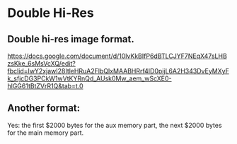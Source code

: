 # Double Hi-Res

## Double hi-res image format.

https://docs.google.com/document/d/10lvKkBIfP6dBTLCJYF7NEqX47sLHBzsKke_6sMsVcXQ/edit?fbclid=IwY2xjawI28ItleHRuA2FlbQIxMAABHRrf4ID0pijL6A2H343DvEyMXyFk_sfjcDG3PCkW1wVtKYRnQd_AUsk0Mw_aem_wScXE0-hlGG61tBtZVrR1Q&tab=t.0

## Another format:

Yes: the first $2000 bytes for the aux memory part, the next $2000 bytes for the main memory part.

